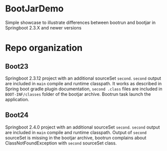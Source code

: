 # BootJarDemo
Simple showcase to illustrate differences between bootrun and bootjar in Springboot 2.3.X and newer versions

# Repo organization
## Boot23
Springboot 2.3.12 project with an additional sourceSet `second`. `second` output are included in `main` compile and
runtime classpath.
It works as described in Spring boot gradle plugin documentation, `second .class` files are included in 
`BOOT-INF/classes` folder of the bootjar archive. Bootrun task launch the application.
## Boot24
Springboot 2.4.0 project with an additional sourceSet `second`. `second` output are included in `main` compile and
runtime classpath.
Output of `second` sourceSet is missing in the bootjar archive, bootrun complains about ClassNotFoundException with 
`second` sourceSet class.